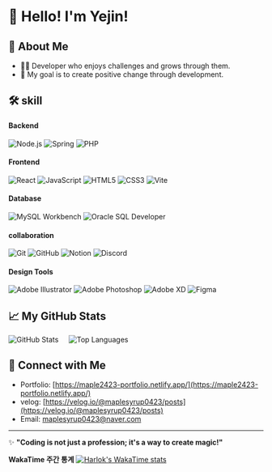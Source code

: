 # 👋 Hello! I'm Yejin!

## 🌟 About Me
- 👩‍💻 Developer who enjoys challenges and grows through them.
- 🎯 My goal is to create positive change through development.

## 🛠️ skill
<p align="center">
  <h4>Backend</h4>
  <p>
    <img src="https://img.shields.io/badge/node.js-339933?style=for-the-badge&logo=Node.js&logoColor=white" alt="Node.js" />
    <img src="https://img.shields.io/badge/Spring-6DB33F?style=for-the-badge&logo=Spring&logoColor=white" alt="Spring" />
    <img src="https://img.shields.io/badge/PHP-777BB4?style=for-the-badge&logo=PHP&logoColor=white" alt="PHP" />
  </p>
  <h4>Frontend</h4>
  <p>
    <img src="https://img.shields.io/badge/React-61DAFB?style=for-the-badge&logo=React&logoColor=white" alt="React" />
    <img src="https://img.shields.io/badge/JavaScript-F7DF1E?style=for-the-badge&logo=JavaScript&logoColor=black" alt="JavaScript" />
    <img src="https://img.shields.io/badge/HTML-E34F26?style=for-the-badge&logo=HTML5&logoColor=white" alt="HTML5" />
    <img src="https://img.shields.io/badge/CSS-1572B6?style=for-the-badge&logo=CSS3&logoColor=white" alt="CSS3" />
    <img src="https://img.shields.io/badge/Vite-646CFF?style=for-the-badge&logo=Vite&logoColor=white" alt="Vite" />
  </p>
  <h4>Database</h4>
  <p>
    <img src="https://img.shields.io/badge/MySQL-4479A1?style=for-the-badge&logo=MySQL&logoColor=white" alt="MySQL Workbench" />
    <img src="https://img.shields.io/badge/Oracle-F80000?style=for-the-badge&logo=Oracle&logoColor=white" alt="Oracle SQL Developer" />
  </p>
 <h4>collaboration</h4>
<p>
  <img src="https://img.shields.io/badge/Git-F05032?style=for-the-badge&logo=Git&logoColor=white" alt="Git" />
    <img src="https://img.shields.io/badge/GitHub-181717?style=for-the-badge&logo=GitHub&logoColor=white" alt="GitHub" />
  <img src="https://img.shields.io/badge/Notion-000000?style=for-the-badge&logo=Notion&logoColor=white" alt="Notion" />
<img src="https://img.shields.io/badge/Discord-5865F2?style=for-the-badge&logo=Discord&logoColor=white" alt="Discord" />
</p>
  <h4>Design Tools</h4>
  <p>
    <img src="https://img.shields.io/badge/AI-FF9A00?style=for-the-badge&logo=Adobe%20Illustrator&logoColor=white" alt="Adobe Illustrator" />
    <img src="https://img.shields.io/badge/PS-31A8FF?style=for-the-badge&logo=Adobe%20Photoshop&logoColor=white" alt="Adobe Photoshop" />
    <img src="https://img.shields.io/badge/XD-FF61F6?style=for-the-badge&logo=Adobe%20XD&logoColor=white" alt="Adobe XD" />
    <img src="https://img.shields.io/badge/Figma-F24E1E?style=for-the-badge&logo=Figma&logoColor=white" alt="Figma" />
  </p>
</p>

## 📈 My GitHub Stats
<div align="left" style="display: flex; align-items: flex-start; gap: 20px;">
  <img src="https://github-readme-stats.vercel.app/api?username=maplesyrup0423&show_icons=true&theme=github_dark&count_private=true&hide=stars,issues,contribs" alt="GitHub Stats" />
  <img src="https://github-readme-stats.vercel.app/api/top-langs/?username=maplesyrup0423&layout=compact&theme=github_dark" alt="Top Languages" />
</div>

## 🔗 Connect with Me
- Portfolio: [https://maple2423-portfolio.netlify.app/](https://maple2423-portfolio.netlify.app/)
- velog: [https://velog.io/@maplesyrup0423/posts](https://velog.io/@maplesyrup0423/posts)
- Email: [maplesyrup0423@naver.com](maplesyrup0423@naver.com)

---
✨ **"Coding is not just a profession; it's a way to create magic!"**

<!--<h1 align="center">maplesyrup0423에 어서오세요!</h1>-->

<!--[![Hits](https://hits.seeyoufarm.com/api/count/incr/badge.svg?url=https%3A%2F%2Fgithub.com%2Fmaplesyrup0423&count_bg=%23000000&title_bg=%23000000&icon=github.svg&icon_color=%23FFFFFF&title=GitHub&edge_flat=false)](https://hits.seeyoufarm.com)-->




**WakaTime 주간 통계** 
[![Harlok's WakaTime stats](https://github-readme-stats.vercel.app/api/wakatime?username=maplesyrup0423)](https://github.com/anuraghazra/github-readme-stats)


